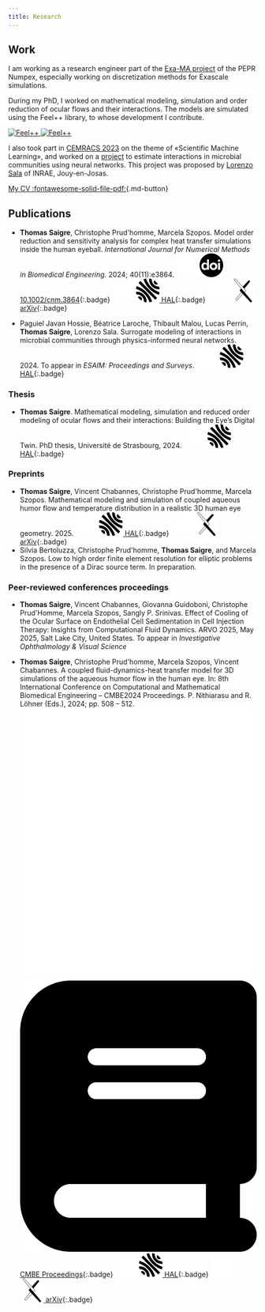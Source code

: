 ```yaml
---
title: Research
---
```


## Work

I am working as a research engineer part of the [Exa-MA project](https://numpex.org/exama-methods-and-algorithms-for-exascale/) of the PEPR Numpex,
especially working on discretization methods for Exascale simulations.

During my PhD, I worked on mathematical modeling, simulation and order reduction of ocular flows and their interactions.
The models are simulated using the Feel++ library, to whose development I contribute.

<div>
    <a href="https://github.com/feelpp/feelpp">
        <img src="https://github-readme-stats.vercel.app/api/pin/?username=feelpp&repo=feelpp&bg_color=1e2129&title_color=0366d6&text_color=bec1c6&icon_color=ffffff#only-dark" alt="Feel++">
        <img src="https://github-readme-stats.vercel.app/api/pin/?username=feelpp&repo=feelpp&bg_color=ffffff&title_color=0366d6&text_color=333333&icon_color=333333#only-light" alt="Feel++">
    </a>
</div>

I also took part in [CEMRACS 2023](http://smai.emath.fr/cemracs/cemracs23/) on the theme of «Scientific Machine Learning», and worked on a [project](http://smai.emath.fr/cemracs/cemracs23/doc/project_Sala_INRAE.pdf) to estimate interactions in microbial communities using neural networks. This project was proposed by [Lorenzo Sala](http://smai.emath.fr/cemracs/cemracs23/doc/project_Sala_INRAE.pdf) of INRAE, Jouy-en-Josas.


[My CV :fontawesome-solid-file-pdf:](cv.pdf){.md-button}




## Publications

- **Thomas Saigre**, Christophe Prud'homme, Marcela Szopos. Model order reduction and sensitivity analysis for complex heat transfer simulations inside the human eyeball. *International Journal for Numerical Methods in Biomedical Engineering*. 2024; 40(11):e3864.
[![DOI](assets/doi-white.svg#only-dark)![DOI](assets/doi.svg#only-light) 10.1002/cnm.3864](https://doi.org/10.1002/cnm.3864){:.badge}
[![HAL](assets/hal-white.svg#only-dark)![HAL](assets/hal.svg#only-light) HAL](https://hal.science/hal-04361954){:.badge}
[![arXiv](assets/arxiv-white.svg#only-dark)![arXiv](assets/arxiv.svg#only-light) arXiv](https://arxiv.org/abs/2401.01079){:.badge}

- Paguiel Javan Hossie, Béatrice Laroche, Thibault Malou, Lucas Perrin, **Thomas Saigre**, Lorenzo Sala. Surrogate modeling of interactions in microbial communities through physics-informed neural networks. 2024. To appear in *ESAIM: Proceedings and Surveys*.
[![HAL](assets/hal-white.svg#only-dark)![HAL](assets/hal.svg#only-light) HAL](https://hal.inrae.fr/hal-04440736){:.badge}

### Thesis

- **Thomas Saigre**. Mathematical modeling, simulation and reduced order modeling of ocular flows and their interactions: Building the Eye’s Digital Twin. PhD thesis, Université de Strasbourg, 2024.
[![HAL](assets/hal-white.svg#only-dark)![HAL](assets/hal.svg#only-light) HAL](https://theses.hal.science/tel-04813671){:.badge}


### Preprints

- **Thomas Saigre**, Vincent Chabannes, Christophe Prud'homme, Marcela Szopos. Mathematical modeling and simulation of coupled aqueous humor flow and temperature distribution in a realistic 3D human eye geometry. 2025.
[![HAL](assets/hal-white.svg#only-dark)![HAL](assets/hal.svg#only-light) HAL](https://hal.science/hal-04918559){:.badge}
[![arXiv](assets/arxiv-white.svg#only-dark)![arXiv](assets/arxiv.svg#only-light) arXiv](https://arxiv.org/abs/2502.09119){:.badge}
- Silvia Bertoluzza, Christophe Prud'homme, **Thomas Saigre**, and Marcela Szopos. Low to high order finite element resolution for elliptic problems in the presence of a Dirac source term. In preparation.

### Peer-reviewed conferences proceedings

- **Thomas Saigre**, Vincent Chabannes, Giovanna Guidoboni, Christophe Prud'Homme, Marcela Szopos, Sangly P. Srinivas. Effect of Cooling of the Ocular Surface on Endothelial Cell Sedimentation in Cell Injection Therapy: Insights from Computational Fluid Dynamics. ARVO 2025, May 2025, Salt Lake City, United States. To appear in _Investigative Ophthalmology & Visual Science_

- **Thomas Saigre**, Christophe Prud'homme, Marcela Szopos, Vincent Chabannes. A coupled fluid-dynamics-heat transfer model for 3D simulations of the aqueous humor flow in the human eye. In: 8th International Conference on Computational and Mathematical Biomedical Engineering – CMBE2024 Proceedings. P. Nithiarasu and R. Löhner (Eds.), 2024; pp. 508 – 512.
[![PDF Badge](assets/book-white.svg#only-dark)![PDF Badge](assets/book.svg#only-light) CMBE Proceedings](https://www.compbiomed.net/2024/cmbe-proceedings.htm){:.badge}
[![HAL](assets/hal-white.svg#only-dark)![HAL](assets/hal.svg#only-light) HAL](https://hal.science/hal-04558924){:.badge}
[![arXiv](assets/arxiv-white.svg#only-dark)![arXiv](assets/arxiv.svg#only-light) arXiv](https://arxiv.org/abs/2404.19353){:.badge}


<!-- ## Supervision

- Pierre-Antoine Senger -->
